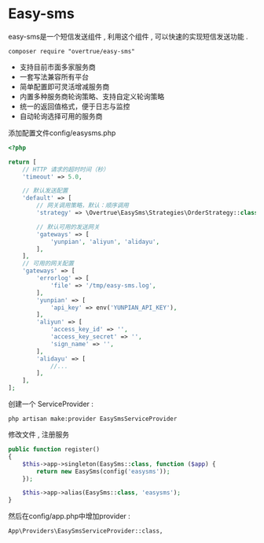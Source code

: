 # Easy-sms

easy-sms是一个短信发送组件 , 利用这个组件 , 可以快速的实现短信发送功能 .

```
composer require "overtrue/easy-sms"
```

* 支持目前市面多家服务商
* 一套写法兼容所有平台
* 简单配置即可灵活增减服务商
* 内置多种服务商轮询策略、支持自定义轮询策略
* 统一的返回值格式，便于日志与监控
* 自动轮询选择可用的服务商

添加配置文件config/easysms.php

```php
<?php

return [
    // HTTP 请求的超时时间（秒）
    'timeout' => 5.0,

    // 默认发送配置
    'default' => [
        // 网关调用策略，默认：顺序调用
        'strategy' => \Overtrue\EasySms\Strategies\OrderStrategy::class,

        // 默认可用的发送网关
        'gateways' => [
            'yunpian', 'aliyun', 'alidayu',
        ],
    ],
    // 可用的网关配置
    'gateways' => [
        'errorlog' => [
            'file' => '/tmp/easy-sms.log',
        ],
        'yunpian' => [
            'api_key' => env('YUNPIAN_API_KEY'),
        ],
        'aliyun' => [
            'access_key_id' => '',
            'access_key_secret' => '',
            'sign_name' => '',
        ],
        'alidayu' => [
            //...
        ],
    ],
];
```

创建一个 ServiceProvider : 

```
php artisan make:provider EasySmsServiceProvider
```

修改文件 , 注册服务

```php
public function register()
{
    $this->app->singleton(EasySms::class, function ($app) {
        return new EasySms(config('easysms'));
    });

    $this->app->alias(EasySms::class, 'easysms');
}
```

然后在config/app.php中增加provider : 

```
App\Providers\EasySmsServiceProvider::class,
```



